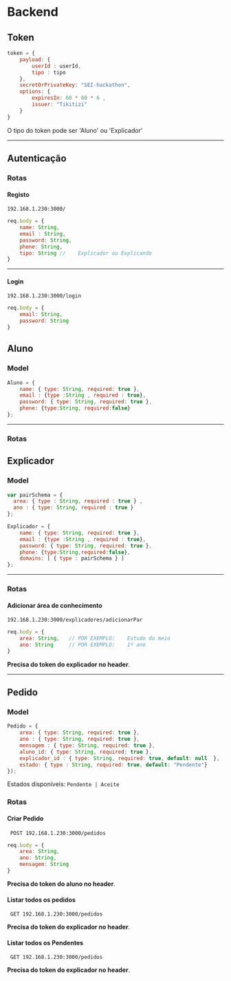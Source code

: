 # Backend

## Token
```js
token = {
    payload: {
        userId : userId,
        tipo : tipo 
    },
    secretOrPrivateKey: "SEI-hackathon", 
    options: {
        expiresIn: 60 * 60 * 6 ,
        issuer: "Tikitizi"
    }
}
```

O tipo do token pode ser 'Aluno' ou 'Explicador'

____


## Autenticação
### Rotas
#### Registo
`192.168.1.230:3000/`

```js
req.body = {
    name: String,
    email : String,
    password: String,
    phone: String,
    tipo: String //    Explicador ou Explicando
}
```
___

#### Login
`192.168.1.230:3000/login`

```js
req.body = {
    email: String,
    password: String
}
```

## Aluno

### Model
```js
Aluno = {
    name: { type: String, required: true },
    email : {type :String , required : true},
    password: { type: String, required: true },
    phone: {type:String, required:false}
};
```
____

### Rotas


## Explicador
### Model
```js
var pairSchema = {
  area: { type : String, required : true } ,
  ano : { type: String, required : true }
};

Explicador = {
    name: { type: String, required: true },
    email : {type :String , required : true},
    password: { type: String, required: true },
    phone: {type:String,required:false},
    domains: [ { type : pairSchema } ]
};
```

____

### Rotas

#### Adicionar área de conhecimento
`192.168.1.230:3000/explicadores/adicionarPar`

```js
req.body = {
    area: String,   // POR EXEMPLO:    Estudo do meio
    ano: String     // POR EXEMPLO:    1º ano
}
```
**Precisa do token do explicador no header**.

___

## Pedido

### Model
```js
Pedido = {
    area: { type: String, required: true },
    ano : { type: String, required: true },
    mensagem : { type: String, required: true },
    aluno_id: { type: String, required: true },
    explicador_id : { type: String, required: true, default: null  },
    estado: { type : String, required: true, default: "Pendente"}
});
```

Estados disponíveis: `Pendente | Aceite`


### Rotas

#### Criar Pedido
` POST 192.168.1.230:3000/pedidos`

```js
req.body = {
    area: String,
    ano: String,
    mensagem: String
}
```

**Precisa do token do aluno no header**.

#### Listar todos os pedidos
` GET 192.168.1.230:3000/pedidos`

**Precisa do token do explicador no header**.

#### Listar todos os Pendentes
` GET 192.168.1.230:3000/pedidos`

**Precisa do token do explicador no header**.